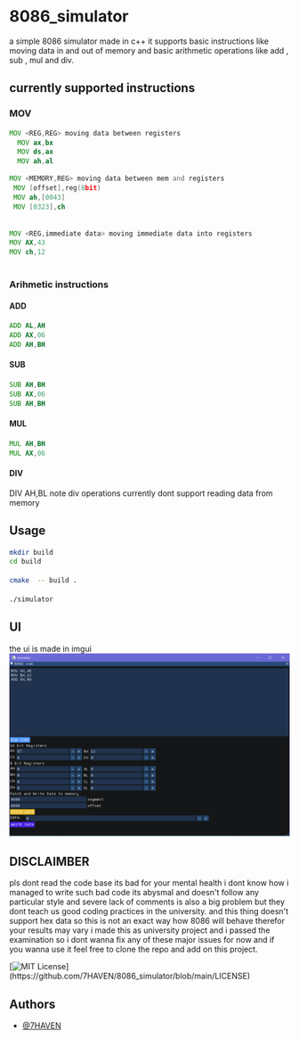 # 8086_simulator

a simple 8086 simulator made in c++ 
it supports basic instructions like moving data in and out of memory and basic arithmetic operations like add , sub , mul and div.

## currently supported instructions 
### MOV
```asm
MOV <REG,REG> moving data between registers
  MOV ax,bx
  MOV ds,ax
  MOV ah,al
 ```
 ```asm
MOV <MEMORY,REG> moving data between mem and registers
  MOV [offset],reg(8bit)
  MOV ah,[0043]
  MOV [0323],ch
  
```
 ```asm
MOV <REG,immediate data> moving immediate data into registers
MOV AX,43
MOV ch,12
  
```
### Arihmetic instructions
#### ADD
```asm
ADD AL,AH
ADD AX,06
ADD AH,BH
```
#### SUB
```asm
SUB AH,BH
SUB AX,06
SUB AH,BH
```
#### MUL
```asm
MUL AH,BH
MUL AX,06
```

#### DIV
DIV AH,BL
note div operations currently dont support reading data from memory
## Usage

```bash
mkdir build
cd build

cmake  -- build .

./simulator
```
## UI
the ui is made in imgui 
![image](https://github.com/7HAVEN/oops_cpp/blob/main/image2.png)

## DISCLAIMBER
pls dont read the code base its bad for your mental health i dont know how i managed to write such bad code its abysmal and doesn't follow any 
particular style and severe lack of comments is also a big problem but they dont teach us 
good coding practices in the university. and this thing doesn't support hex data so  this is not an exact way how 8086 will behave therefor your results may vary
i made this as  university project and i passed the examination so i dont wanna fix any of these major issues for now and if you wanna use it feel free to clone the repo and add on this project. 

[![MIT License](https://img.shields.io/apm/l/atomic-design-ui.svg?)](https://github.com/7HAVEN/8086_simulator/blob/main/LICENSE)


## Authors

- [@7HAVEN](https://www.github.com/7HAVEN)


